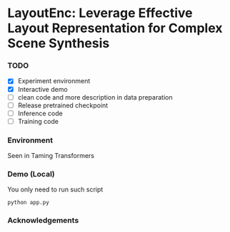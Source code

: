 # LayoutEnc: Leverage Effective Layout Representation for Complex Scene Synthesis
### TODO
- [x] Experiment environment
- [x] Interactive demo
- [ ] clean code and more description in data preparation
- [ ] Release pretrained checkpoint
- [ ] Inference code
- [ ] Training code
### Environment

Seen in Taming Transformers

### Demo (Local)
You only need to run such script
```
python app.py
```



### Acknowledgements
<!--
**LayoutEnc/LayoutEnc** is a ✨ _special_ ✨ repository because its `README.md` (this file) appears on your GitHub profile.

Here are some ideas to get you started:

- 🔭 I’m currently working on ...
- 🌱 I’m currently learning ...
- 👯 I’m looking to collaborate on ...
- 🤔 I’m looking for help with ...
- 💬 Ask me about ...
- 📫 How to reach me: ...
- 😄 Pronouns: ...
- ⚡ Fun fact: ...
-->
